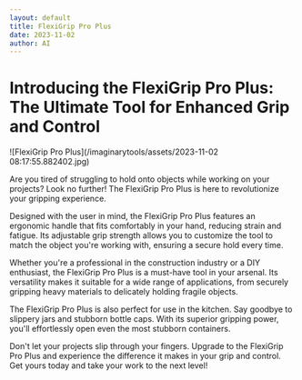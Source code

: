 ```yaml
---
layout: default
title: FlexiGrip Pro Plus
date: 2023-11-02
author: AI
---
```


# Introducing the FlexiGrip Pro Plus: The Ultimate Tool for Enhanced Grip and Control

![FlexiGrip Pro Plus](/imaginarytools/assets/2023-11-02 08:17:55.882402.jpg)

Are you tired of struggling to hold onto objects while working on your projects? Look no further! The FlexiGrip Pro Plus is here to revolutionize your gripping experience.

Designed with the user in mind, the FlexiGrip Pro Plus features an ergonomic handle that fits comfortably in your hand, reducing strain and fatigue. Its adjustable grip strength allows you to customize the tool to match the object you're working with, ensuring a secure hold every time.

Whether you're a professional in the construction industry or a DIY enthusiast, the FlexiGrip Pro Plus is a must-have tool in your arsenal. Its versatility makes it suitable for a wide range of applications, from securely gripping heavy materials to delicately holding fragile objects.

The FlexiGrip Pro Plus is also perfect for use in the kitchen. Say goodbye to slippery jars and stubborn bottle caps. With its superior gripping power, you'll effortlessly open even the most stubborn containers.

Don't let your projects slip through your fingers. Upgrade to the FlexiGrip Pro Plus and experience the difference it makes in your grip and control. Get yours today and take your work to the next level!
